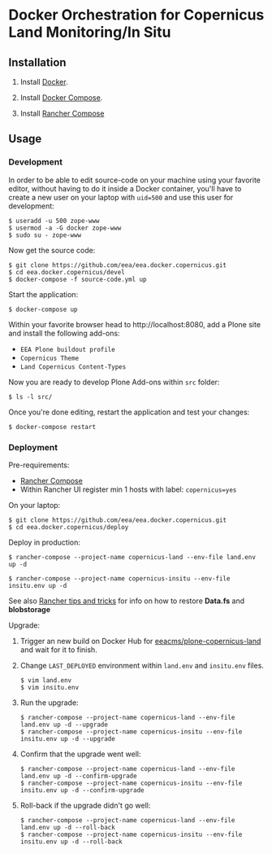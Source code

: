 # Docker Orchestration for Copernicus Land Monitoring/In Situ

## Installation

1. Install [Docker](https://www.docker.com/).

2. Install [Docker Compose](https://docs.docker.com/compose/).

3. Install [Rancher Compose](http://www.rancher.com)

## Usage

### Development

In order to be able to edit source-code on your machine using your favorite editor, without having to do it inside a Docker container, you'll have to create a new user on your laptop with `uid=500` and use this user for development:

    $ useradd -u 500 zope-www
    $ usermod -a -G docker zope-www
    $ sudo su - zope-www

Now get the source code:

    $ git clone https://github.com/eea/eea.docker.copernicus.git
    $ cd eea.docker.copernicus/devel
    $ docker-compose -f source-code.yml up

Start the application:

    $ docker-compose up

Within your favorite browser head to http://localhost:8080,
add a Plone site and install the following add-ons:
* `EEA Plone buildout profile`
* `Copernicus Theme`
* `Land Copernicus Content-Types`

Now you are ready to develop Plone Add-ons within `src` folder:

    $ ls -l src/

Once you're done editing, restart the application and test your changes:

    $ docker-compose restart


### Deployment

Pre-requirements:

* [Rancher Compose](http://docs.rancher.com/rancher/rancher-compose/)
* Within Rancher UI register min 1 hosts with label: `copernicus=yes`

On your laptop:

    $ git clone https://github.com/eea/eea.docker.copernicus.git
    $ cd eea.docker.copernicus/deploy

Deploy in production:

    $ rancher-compose --project-name copernicus-land --env-file land.env up -d

    $ rancher-compose --project-name copernicus-insitu --env-file insitu.env up -d

See also [Rancher tips and tricks](https://taskman.eionet.europa.eu/projects/netpub/wiki/Rancher_tips_and_tricks#Loading-data-into-a-database)
for info on how to restore **Data.fs** and **blobstorage**

Upgrade:

1. Trigger an new build on Docker Hub for [eeacms/plone-copernicus-land](https://hub.docker.com/r/eeacms/plone-copernicus-land/) and wait for it to finish.
2. Change `LAST_DEPLOYED` environment within `land.env` and `insitu.env` files.

       $ vim land.env
       $ vim insitu.env

3. Run the upgrade:

       $ rancher-compose --project-name copernicus-land --env-file land.env up -d --upgrade
       $ rancher-compose --project-name copernicus-insitu --env-file insitu.env up -d --upgrade

4. Confirm that the upgrade went well:

       $ rancher-compose --project-name copernicus-land --env-file land.env up -d --confirm-upgrade
       $ rancher-compose --project-name copernicus-insitu --env-file insitu.env up -d --confirm-upgrade

5. Roll-back if the upgrade didn't go well:

       $ rancher-compose --project-name copernicus-land --env-file land.env up -d --roll-back
       $ rancher-compose --project-name copernicus-insitu --env-file insitu.env up -d --roll-back

